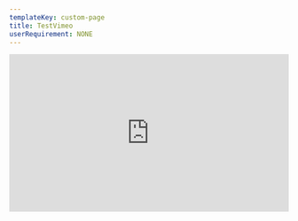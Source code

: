 ```yaml
---
templateKey: custom-page
title: TestVimeo
userRequirement: NONE
---
```

<div style="padding:56.25% 0 0 0;position:relative;"><iframe src="https://player.vimeo.com/video/681532853?h=0c4777c3ce&amp;badge=0&amp;autopause=0&amp;player_id=0&amp;app_id=58479" frameborder="0" allow="autoplay; fullscreen; picture-in-picture" allowfullscreen style="position:absolute;top:0;left:0;width:100%;height:100%;" title="FNVirtual CC Live Test"></iframe></div><script src="https://player.vimeo.com/api/player.js"></script>